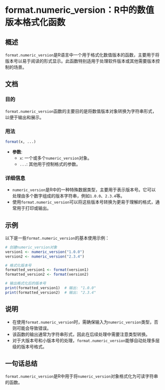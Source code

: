 <!--
Meta Description: # format.numeric_version：R中的数值版本格式化函数 ## 概述 `format.numeric_version`是R语言中一个用于格式化数值版本的函数，主要用于将版本号以易于阅读的形式显示。此函数特别适用于处理软件版本或其他需要版本控制的场景。 ## 文档 ### 目的 `f...
Meta Keywords: numeric_version, format, version1, version2, formatted_version1
-->

# format.numeric_version：R中的数值版本格式化函数

## 概述
`format.numeric_version`是R语言中一个用于格式化数值版本的函数，主要用于将版本号以易于阅读的形式显示。此函数特别适用于处理软件版本或其他需要版本控制的场景。

## 文档
### 目的
`format.numeric_version`函数的主要目的是将数值版本对象转换为字符串形式，以便于输出和展示。

### 用法
```R
format(x, ...)
```

- **参数**:
  - `x`: 一个或多个`numeric_version`对象。
  - `...`: 其他用于控制格式的参数。

### 详细信息
- `numeric_version`是R中的一种特殊数据类型，主要用于表示版本号。它可以处理由多个数字组成的版本字符串，例如`1.0.0`、`2.3.4`等。
- 使用`format.numeric_version`可以将这些版本号转换为更易于理解的格式，通常用于打印或输出。

## 示例
以下是一些`format.numeric_version`的基本使用示例：

```R
# 创建numeric_version对象
version1 <- numeric_version("1.0.0")
version2 <- numeric_version("2.3.4")

# 格式化版本号
formatted_version1 <- format(version1)
formatted_version2 <- format(version2)

# 输出格式化后的版本号
print(formatted_version1)  # 输出: "1.0.0"
print(formatted_version2)  # 输出: "2.3.4"
```

## 说明
- 在使用`format.numeric_version`时，需确保输入为`numeric_version`类型，否则可能会导致错误。
- 该函数的输出通常为字符串形式，因此在后续处理中需要注意类型转换。
- 对于大版本号和小版本号的处理，`format.numeric_version`能够自动处理多层级的版本号格式。

## 一句话总结
`format.numeric_version`是R中用于将`numeric_version`对象格式化为可读字符串的函数。